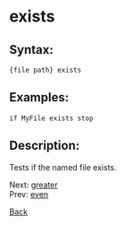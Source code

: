 # exists

## Syntax:
`{file path} exists`

## Examples:
`if MyFile exists stop`

## Description:
Tests if the named file exists.

Next: [greater](greater.md)  
Prev: [even](even.md)

[Back](../../README.md)
